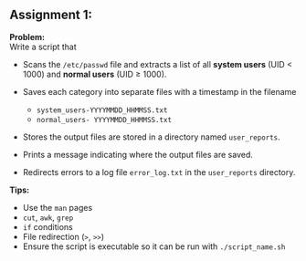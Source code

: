 ## Assignment 1:

**Problem:**  
Write a script that

- Scans the `/etc/passwd` file and extracts a list of all **system users** (UID < 1000) and **normal users** (UID ≥ 1000).
- Saves each category into separate files with a timestamp in the filename

  - `system_users-YYYYMMDD_HHMMSS.txt`
  - `normal_users- YYYYMMDD_HHMMSS.txt`

- Stores the output files are stored in a directory named `user_reports`.
- Prints a message indicating where the output files are saved.
- Redirects errors to a log file `error_log.txt` in the `user_reports` directory.

**Tips:**

- Use the `man` pages
- `cut`, `awk`, `grep`
- `if` conditions
- File redirection (`>`, `>>`)
- Ensure the script is executable so it can be run with `./script_name.sh`
